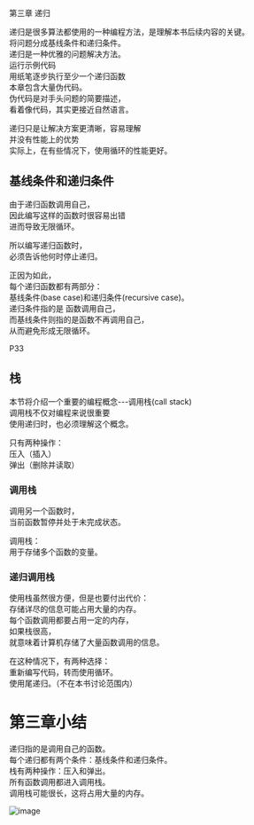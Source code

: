 第三章 递归    

递归是很多算法都使用的一种编程方法，是理解本书后续内容的关键。  
将问题分成基线条件和递归条件。    
递归是一种优雅的问题解决方法。  
运行示例代码  
用纸笔逐步执行至少一个递归函数  
本章包含大量伪代码。  
伪代码是对手头问题的简要描述，  
看着像代码，其实更接近自然语言。    

递归只是让解决方案更清晰，容易理解    
并没有性能上的优势  
实际上，在有些情况下，使用循环的性能更好。  

 ## 基线条件和递归条件  
由于递归函数调用自己，  
因此编写这样的函数时很容易出错  
进而导致无限循环。     

所以编写递归函数时，  
必须告诉他何时停止递归。   

正因为如此，  
每个递归函数都有两部分：  
基线条件(base case)和递归条件(recursive case)。  
递归条件指的是 函数调用自己，  
而基线条件则指的是函数不再调用自己，  
从而避免形成无限循环。   

P33  
 ## 栈   

本节将介绍一个重要的编程概念---调用栈(call stack)     
调用栈不仅对编程来说很重要  
使用递归时，也必须理解这个概念。   

只有两种操作：     
压入（插入）    
弹出（删除并读取）   


 ### 调用栈  
调用另一个函数时，  
当前函数暂停并处于未完成状态。  

调用栈：  
用于存储多个函数的变量。  

 ### 递归调用栈   
使用栈虽然很方便，但是也要付出代价：  
存储详尽的信息可能占用大量的内存。   
每个函数调用都要占用一定的内存，  
如果栈很高，  
就意味着计算机存储了大量函数调用的信息。  

在这种情况下，有两种选择：  
重新编写代码，转而使用循环。     
使用尾递归。（不在本书讨论范围内）   

 # 第三章小结  
递归指的是调用自己的函数。  
每个递归都有两个条件：基线条件和递归条件。  
栈有两种操作：压入和弹出。    
所有函数调用都进入调用栈。   
调用栈可能很长，这将占用大量的内存。   

![image](https://user-images.githubusercontent.com/88927644/147392957-66dccd3b-aa07-4ac7-bfb5-9eb50f5cff47.png)
